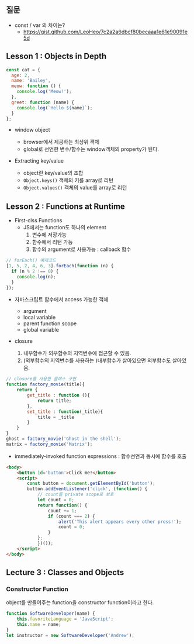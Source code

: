 
## 질문

* const / var 의 차이는?
    * https://gist.github.com/LeoHeo/7c2a2a6dbcf80becaaa1e61e90091e5d

## Lesson 1 : Objects in Depth

```javascript
const cat = {
  age: 2,
  name: 'Bailey',
  meow: function () {
    console.log('Meow!');
  },
  greet: function (name) {
    console.log(`Hello ${name}`);
  }
};
```

* window object
    * browser에서 제공하는 최상위 객체
    * global로 선언한 변수/함수는 window객체의 property가 된다.

* Extracting key/value
    * object란 key/value의 조합
    * ```Object.keys()``` 객체의 키를 array로 리턴
    * ```Object.values()``` 객체의 value를 array로 리턴

## Lesson 2 : Functions at Runtime

* First-clss Functions
    * JS에서는 function도 하나의 element
        1) 변수에 저장가능
        2) 함수에서 리턴 가능
        3) 함수의 argument로 사용가능 : callback 함수


```javascript
// forEach() 예제코드
[1, 5, 2, 4, 6, 3].forEach(function (n) {
  if (n % 2 !== 0) {
    console.log(n);
  }
});
```

* 자바스크립트 함수에서 access 가능한 객체
    * argument
    * local variable
    * parent function scope
    * global variable

* closure
    1) 내부함수가 외부함수의 지역변수에 접근할 수 있음.
    2) (외부함수의 지역변수를 사용하는 )내부함수가 살아있으면 외부함수도 살아있음.

```javascript
// closure를 사용한 클래스 구현
function factory_movie(title){
    return {
        get_title : function (){
            return title;
        },
        set_title : function(_title){
            title = _title
        }
    }
}
ghost = factory_movie('Ghost in the shell');
matrix = factory_movie('Matrix');
```


* immediately-invoked function expressions : 함수선언과 동시에 함수를 호출

```html
<body>
    <button id='button'>Click me!</button>
    <script>
        const button = document.getElementById('button');
        button.addEventListener('click', (function() {
            // count를 private scope로 보호
            let count = 0;
            return function() {
                count += 1;
                if (count === 2) {
                    alert('This alert appears every other press!');
                    count = 0;
                }
            };
            })());
    </script>            
</body>
```

## Lecture 3 : Classes and Objects

### Constructor Function 

object를 만들어주는 function을 constructor function이라고 한다.

```javascript
function SoftwareDeveloper(name) {
    this.favoriteLanguage = 'JavaScript';
    this.name = name;
}
let instructor = new SoftwareDeveloper('Andrew');
```


